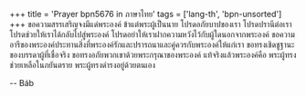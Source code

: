 +++
title = 'Prayer bpn5676 in ภาษาไทย'
tags = ['lang-th', 'bpn-unsorted']
+++
ขอความสรรเสริญจงมีแด่พระองค์ ข้าแต่พระผู้เป็นนาย โปรดอภัยบาปของเรา โปรดปรานีต่อเรา โปรดช่วยให้เราได้กลับไปสู่พระองค์ โปรดอย่าให้เราฝากความหวังไว้กับผู้ใดนอกจากพระองค์ ขอความอารีของพระองค์ประทานสิ่งที่พระองค์รักและปรารถนาและคู่ควรกับพระองค์ให้แก่เรา ขอทรงเชิดชูฐานะของบรรดาผู้ที่เชื่อจริง ขอทรงอภัยพวกเขาด้วยพระกรุณาของพระองค์ แท้จริงแล้วพระองค์คือ พระผู้ทรงช่วยเหลือในภยันตราย พระผู้ทรงดำรงอยู่ด้วยตนเอง

-- Báb
